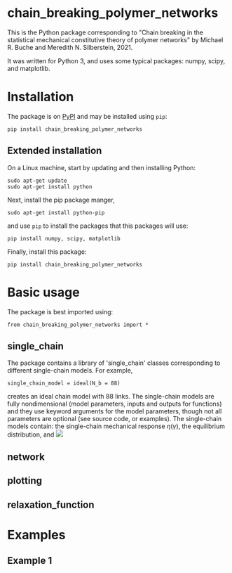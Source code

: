 # chain_breaking_polymer_networks

This is the Python package corresponding to "Chain breaking in the statistical mechanical constitutive theory of polymer networks" by Michael R. Buche and Meredith N. Silberstein, 2021.

It was written for Python 3, and uses some typical packages: numpy, scipy, and matplotlib.

# Installation

The package is on [PyPI](https://pypi.org/project/chain-breaking-polymer-networks/) and may be installed using `pip`:

	pip install chain_breaking_polymer_networks

## Extended installation

On a Linux machine, start by updating and then installing Python:

	sudo apt-get update
	sudo apt-get install python
	
Next, install the pip package manger,

	sudo apt-get install python-pip
	
and use `pip` to install the packages that this packages will use:

	pip install numpy, scipy, matplotlib
	
Finally, install this package:
	
	pip install chain_breaking_polymer_networks

# Basic usage

The package is best imported using:

	from chain_breaking_polymer_networks import *

## single_chain

The package contains a library of 'single_chain' classes corresponding to different single-chain models. For example, 

	single_chain_model = ideal(N_b = 88)
	
creates an ideal chain model with 88 links. The single-chain models are fully nondimensional (model parameters, inputs and outputs for functions) and they use keyword arguments for the model parameters, though not all parameters are optional (see source code, or examples). The single-chain models contain: the single-chain mechanical response $`\eta(\gamma)`$, the equilibrium distribution, and <img src="https://render.githubusercontent.com/render/math?math=\eta(\gamma)">

## network

## plotting

## relaxation_function

# Examples

## Example 1

